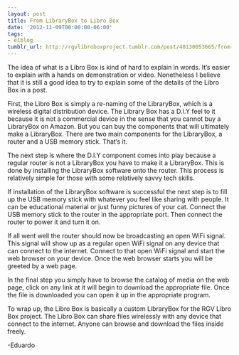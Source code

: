 ```yaml
---
layout: post
title: From LibraryBox to Libro Box
date: '2012-11-09T00:00:00-06:00'
tags:
- elblog
tumblr_url: http://rgvlibroboxproject.tumblr.com/post/40130053665/from-librarybox-to-libro-box
---
```

The idea of what is a Libro Box is kind of hard to explain in words. It’s easier to explain with a hands on demonstration or video. Nonetheless I believe that it is still a good idea to try to explain some of the details of the Libro Box in a post.

First, the Libro Box is simply a re-naming of the LibraryBox, which is a wireless digital distribution device. The Library Box has a D.I.Y feel to it because it is not a commercial device in the sense that you cannot buy a LibraryBox on Amazon. But you can buy the components that will ultimately make a LibraryBox. There are two main components for the LibraryBox, a router and a USB memory stick. That’s it.

The next step is where the D.I.Y component comes into play because a regular router is not a LibraryBox you have to make it a LibraryBox. This is done by installing the LibraryBox software onto the router. This process is relatively simple for those with some relatively savvy tech skills.

If installation of the LibraryBox software is successful the next step is to fill up the USB memory stick with whatever you feel like sharing with people. It can be educational material or just funny pictures of your cat. Connect the USB memory stick to the router in the appropriate port. Then connect the router to power it and turn it on.

If all went well the router should now be broadcasting an open WiFi signal. This signal will show up as a regular open WiFi signal on any device that can connect to the internet. Connect to that open WiFi signal and start the web browser on your device. Once the web browser starts you will be greeted by a web page.

In the final step you simply have to browse the catalog of media on the web page, click on any link at it will begin to download the appropriate file. Once the file is downloaded you can open it up in the appropriate program.

To wrap up, the Libro Box is basically a custom LibraryBox for the RGV Libro Box project. The Libro Box can share files wirelessly with any device that connect to the internet. Anyone can browse and download the files inside freely.

-Eduardo
